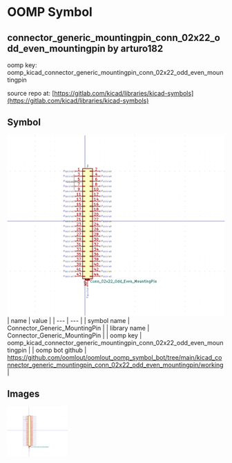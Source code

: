 # OOMP Symbol  
## connector_generic_mountingpin_conn_02x22_odd_even_mountingpin  by arturo182  
  
oomp key: oomp_kicad_connector_generic_mountingpin_conn_02x22_odd_even_mountingpin  
  
source repo at: [https://gitlab.com/kicad/libraries/kicad-symbols](https://gitlab.com/kicad/libraries/kicad-symbols)  
## Symbol  
  
[![working.png](working_600.png)](working.png)  
| name | value | 
| --- | --- | 
| symbol name | Connector_Generic_MountingPin | 
| library name | Connector_Generic_MountingPin | 
| oomp key | oomp_kicad_connector_generic_mountingpin_conn_02x22_odd_even_mountingpin | 
| oomp bot github | https://github.com/oomlout/oomlout_oomp_symbol_bot/tree/main/kicad_connector_generic_mountingpin_conn_02x22_odd_even_mountingpin/working | 
## Images  
  
[![working.png](working_140.png)](working.png)  
